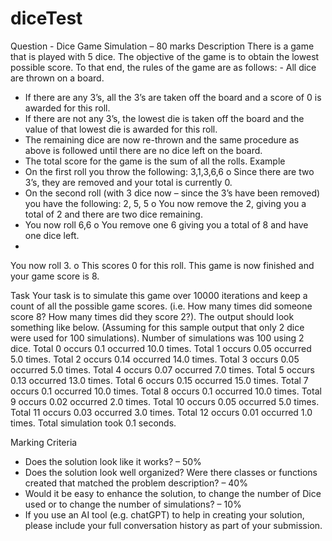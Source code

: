 # diceTest
Question - Dice Game Simulation – 80 marks
Description
There is a game that is played with 5 dice. The objective of the game is to
obtain the lowest possible score. To that end, the rules of the game are as
follows: - All dice are thrown on a board.
- If there are any 3’s, all the 3’s are taken off the board and a score of 0 is
awarded for this roll.
- If there are not any 3’s, the lowest die is taken off the board and the value
of that lowest die is awarded for this roll.
- The remaining dice are now re-thrown and the same procedure as above is
followed until there are no dice left on the board.
- The total score for the game is the sum of all the rolls.
Example
- On the first roll you throw the following: 3,1,3,6,6
o Since there are two 3’s, they are removed and your total is currently 0.
- On the second roll (with 3 dice now – since the 3’s have been removed) you
have the following: 2, 5, 5
o You now remove the 2, giving you a total of 2 and there are two dice
remaining.
- You now roll 6,6
o You remove one 6 giving you a total of 8 and have one dice left.
-
You now roll 3.
o This scores 0 for this roll. This game is now finished and your game
score is 8.

Task
Your task is to simulate this game over 10000 iterations and keep a count of all the
possible game scores. (i.e. How many times did someone score 8? How many times did
they score 2?).
The output should look something like below. (Assuming for this sample output that
only 2 dice were used for 100 simulations).
Number of simulations was 100 using 2 dice.
Total 0 occurs 0.1 occurred 10.0 times.
Total 1 occurs 0.05 occurred 5.0 times.
Total 2 occurs 0.14 occurred 14.0 times.
Total 3 occurs 0.05 occurred 5.0 times.
Total 4 occurs 0.07 occurred 7.0 times.
Total 5 occurs 0.13 occurred 13.0 times.
Total 6 occurs 0.15 occurred 15.0 times.
Total 7 occurs 0.1 occurred 10.0 times.
Total 8 occurs 0.1 occurred 10.0 times.
Total 9 occurs 0.02 occurred 2.0 times.
Total 10 occurs 0.05 occurred 5.0 times.
Total 11 occurs 0.03 occurred 3.0 times.
Total 12 occurs 0.01 occurred 1.0 times.
Total simulation took 0.1 seconds.

Marking Criteria
- Does the solution look like it works? – 50%
- Does the solution look well organized? Were there classes or functions created
that matched the problem description? – 40%
- Would it be easy to enhance the solution, to change the number of Dice used or
to change the number of simulations? – 10%
- If you use an AI tool (e.g. chatGPT) to help in creating your solution, please
include your full conversation history as part of your submission.
